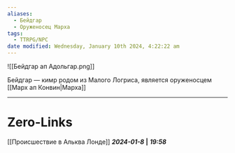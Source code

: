 ```yaml
---
aliases:
  - Бейдгар
  - Оруженосец Марха
tags:
  - TTRPG/NPC
date modified: Wednesday, January 10th 2024, 4:22:22 am
---
```

![[Бейдгар ап Адольгар.png]]

Бейдгар — кимр родом из Малого Логриса, является оруженосцем [[Марх ап Конвин|Марха]]
___
# Zero-Links
[[Происшествие в Альква Лонде]]
***2024-01-8*** **|** ***19:58***